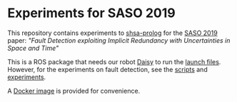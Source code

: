 # Experiments for SASO 2019

This repository contains experiments to [shsa-prolog] for the [SASO 2019](https://saso2019.cs.umu.se/) paper:
*"Fault Detection exploiting Implicit Redundancy with Uncertainties in Space and Time"*

This is a ROS package that needs our robot [Daisy] to run the [launch files](./launch/README.md).
However, for the experiments on fault detection,
see the [scripts](./scripts/README.md) and [experiments](./experiments/README.md).

A [Docker image](./docker/README.md) is provided for convenience.


[Daisy]: https://tuw-cpsg.github.io/tutorials/daisy/
[shsa-prolog]: https://github.com/dratasich/shsa-prolog
